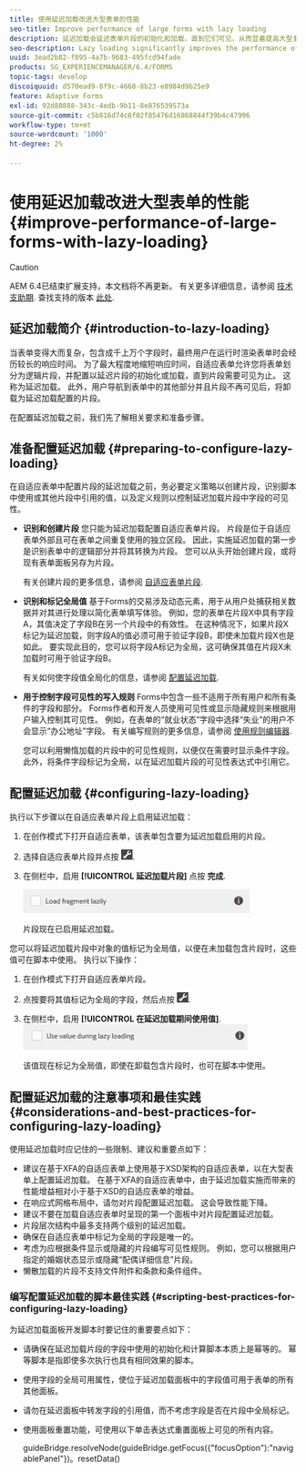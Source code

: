```yaml
---
title: 使用延迟加载改进大型表单的性能
seo-title: Improve performance of large forms with lazy loading
description: 延迟加载会延迟表单片段的初始化和加载，直到它们可见，从而显着提高大型复杂自适应表单的性能。
seo-description: Lazy loading significantly improves the performance of large and complex adaptive forms by deferring initialization and loading of form fragments until they are visible.
uuid: 3ead2b82-f895-4a7b-9683-495fcd94fade
products: SG_EXPERIENCEMANAGER/6.4/FORMS
topic-tags: develop
discoiquuid: d570ead9-8f9c-4668-8b23-e8984d9b25e9
feature: Adaptive Forms
exl-id: 92d88888-343c-4edb-9b11-8e876539573a
source-git-commit: c5b816d74c6f02f85476d16868844f39b4c47996
workflow-type: tm+mt
source-wordcount: '1000'
ht-degree: 2%

---
```


# 使用延迟加载改进大型表单的性能 {#improve-performance-of-large-forms-with-lazy-loading}

>[!CAUTION]
>
>AEM 6.4已结束扩展支持，本文档将不再更新。 有关更多详细信息，请参阅 [技术支助期](https://helpx.adobe.com/cn/support/programs/eol-matrix.html). 查找支持的版本 [此处](https://experienceleague.adobe.com/docs/).

## 延迟加载简介 {#introduction-to-lazy-loading}

当表单变得大而复杂，包含成千上万个字段时，最终用户在运行时渲染表单时会经历较长的响应时间。 为了最大程度地缩短响应时间，自适应表单允许您将表单划分为逻辑片段，并配置以延迟片段的初始化或加载，直到片段需要可见为止。 这称为延迟加载。 此外，用户导航到表单中的其他部分并且片段不再可见后，将卸载为延迟加载配置的片段。

在配置延迟加载之前，我们先了解相关要求和准备步骤。

## 准备配置延迟加载 {#preparing-to-configure-lazy-loading}

在自适应表单中配置片段的延迟加载之前，务必要定义策略以创建片段，识别脚本中使用或其他片段中引用的值，以及定义规则以控制延迟加载片段中字段的可见性。

* **识别和创建片段**
您只能为延迟加载配置自适应表单片段。 片段是位于自适应表单外部且可在表单之间重复使用的独立区段。 因此，实施延迟加载的第一步是识别表单中的逻辑部分并将其转换为片段。 您可以从头开始创建片段，或将现有表单面板另存为片段。

   有关创建片段的更多信息，请参阅 [自适应表单片段](/help/forms/using/adaptive-form-fragments.md).

* **识别和标记全局值**
基于Forms的交易涉及动态元素，用于从用户处捕获相关数据并对其进行处理以简化表单填写体验。 例如，您的表单在片段X中具有字段A，其值决定了字段B在另一个片段中的有效性。 在这种情况下，如果片段X标记为延迟加载，则字段A的值必须可用于验证字段B，即使未加载片段X也是如此。 要实现此目的，您可以将字段A标记为全局，这可确保其值在片段X未加载时可用于验证字段B。

   有关如何使字段值全局化的信息，请参阅 [配置延迟加载](/help/forms/using/lazy-loading-adaptive-forms.md#p-configuring-lazy-loading-p).

* **用于控制字段可见性的写入规则**
Forms中包含一些不适用于所有用户和所有条件的字段和部分。 Forms作者和开发人员使用可见性或显示隐藏规则来根据用户输入控制其可见性。 例如，在表单的“就业状态”字段中选择“失业”的用户不会显示“办公地址”字段。 有关编写规则的更多信息，请参阅 [使用规则编辑器](/help/forms/using/rule-editor.md).

   您可以利用懒惰加载的片段中的可见性规则，以便仅在需要时显示条件字段。 此外，将条件字段标记为全局，以在延迟加载片段的可见性表达式中引用它。

## 配置延迟加载 {#configuring-lazy-loading}

执行以下步骤以在自适应表单片段上启用延迟加载：

1. 在创作模式下打开自适应表单，该表单包含要为延迟加载启用的片段。
1. 选择自适应表单片段并点按 ![cppr](assets/cmppr.png).
1. 在侧栏中，启用 **[!UICONTROL 延迟加载片段]** 点按 **完成**.

   ![为自适应表单片段启用延迟加载](assets/lazy-loading-fragment.png)

   片段现在已启用延迟加载。

您可以将延迟加载片段中对象的值标记为全局值，以便在未加载包含片段时，这些值可在脚本中使用。 执行以下操作：

1. 在创作模式下打开自适应表单片段。
1. 点按要将其值标记为全局的字段，然后点按 ![](assets/cmppr.png).
1. 在侧栏中，启用 **[!UICONTROL 在延迟加载期间使用值]**.
   ![侧栏中的延迟加载字段](assets/enable-lazy-loading.png)

   该值现在标记为全局值，即使在卸载包含片段时，也可在脚本中使用。

## 配置延迟加载的注意事项和最佳实践 {#considerations-and-best-practices-for-configuring-lazy-loading}

使用延迟加载时应记住的一些限制、建议和重要点如下：

* 建议在基于XFA的自适应表单上使用基于XSD架构的自适应表单，以在大型表单上配置延迟加载。 在基于XFA的自适应表单中，由于延迟加载实施而带来的性能增益相对小于基于XSD的自适应表单的增益。
* 在响应式网格布局中，请勿对片段配置延迟加载。 这会导致性能下降。
* 建议不要在加载自适应表单时呈现的第一个面板中对片段配置延迟加载。
* 片段层次结构中最多支持两个级别的延迟加载。
* 确保在自适应表单中标记为全局的字段是唯一的。
* 考虑为应根据条件显示或隐藏的片段编写可见性规则。 例如，您可以根据用户指定的婚姻状态显示或隐藏“配偶详细信息”片段。
* 懒散加载的片段不支持文件附件和条款和条件组件。

### 编写配置延迟加载的脚本最佳实践 {#scripting-best-practices-for-configuring-lazy-loading}

为延迟加载面板开发脚本时要记住的重要要点如下：

* 请确保在延迟加载片段的字段中使用的初始化和计算脚本本质上是幂等的。 幂等脚本是指即使多次执行也具有相同效果的脚本。
* 使用字段的全局可用属性，使位于延迟加载面板中的字段值可用于表单的所有其他面板。
* 请勿在延迟面板中转发字段的引用值，而不考虑字段是否在片段中全局标记。
* 使用面板重置功能，可使用以下单击表达式重置面板上可见的所有内容。

   guideBridge.resolveNode(guideBridge.getFocus({&quot;focusOption&quot;):&quot;navigablePanel&quot;})。resetData()
